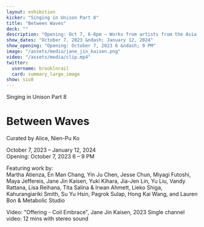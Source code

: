 ```yaml
---
layout: exhibition
kicker: "Singing in Unison Part 8"
title: "Between Waves"
deck: ""
description: "Opening: Oct 7, 6-8pm — Works from artists from the Asia-Pacific region through the interconnectedness of islands and oceans, linked by transformative technology."
show_dates: "October 7, 2023 &ndash; January 12, 2024"
show_opening: "Opening: October 7, 2023 6 &ndash; 9 PM"
image: "/assets/media/jane_jin_kaisen.png"
video: "/assets/media/clip.mp4"
twitter:
  username: brooklnrail
  card: summary_large_image
show: siu8
---
```


<div class="lead margin-bottom-105 tablet:margin-bottom-3">
  <p class="font-sans-sm tablet-lg:font-sans-lg measure-2 text-medium text-white text-italic">Singing in Unison Part 8</p>
  <h1 class="margin-y-2 line-height-sans-1 font-sans-2xl mobile-lg:font-sans-2xl tablet-lg:margin-y-3 tablet-lg:font-sans-3xl measure-2 text-thin margin-0 text-white text-uppercase">Between Waves</h1>
  <p class="margin-0 font-sans-lg tablet:font-sans-lg measure-2 text-light text-white">Curated by Alice, Nien-Pu Ko</p>
  <p class="font-sans-md tabletlg:font-sans-lg measure-2 text-light text-white">October 7, 2023 &ndash; January 12, 2024</br>Opening: October 7, 2023 6 &ndash; 9 PM</p>
  <p class="font-sans-2xs mobile-lg:font-sans-sm tablet-lg:font-sans-md measure-3 text-light text-white">Featuring work by:<br>
    <span class="text-medium">Martha Atienza, En Man Chang, Yin Ju Chen, Jesse Chun, Miyagi Futoshi, Maya Jeffereis, Jane Jin Kaisen, Yuki Kihara, Jia-Jen Lin, Yu Liu, Vandy Rattana, Lisa Reihana, Tita Salina & Irwan Ahmett, Lieko Shiga, Kahurangiariki Smith, Su Yu Hsin, Pagrok Sulap, Hong Kai Wang, and Lauren Bon & Metabolic Studio</span>
  </p>
  <p class="font-sans-3xs measure-3 text-base text-italic text-white">Video: "Offering - Coil Embrace", Jane Jin Kaisen, 2023 Single channel video: 12 mins with stereo sound</p>
</div>
